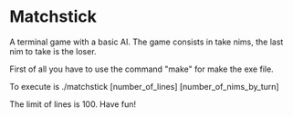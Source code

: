 # Matchstick
A terminal game with a basic AI. The game consists in take nims, the last nim to take is the loser. 

First of all you have to use the command "make" for make the exe file.

To execute is ./matchstick [number_of_lines] [number_of_nims_by_turn] 

The limit of lines is 100. Have fun!
